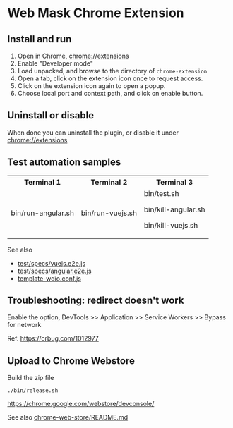 # Web Mask Chrome Extension

## Install and run

1. Open in Chrome, [chrome://extensions](chrome://extensions)
2. Enable "Developer mode"
3. Load unpacked, and browse to the directory of `chrome-extension`
4. Open a tab, click on the extension icon once to request access.
5. Click on the extension icon again to open a popup.
6. Choose local port and context path, and click on enable button.

## Uninstall or disable

When done you can uninstall the plugin, or disable it under [chrome://extensions](chrome://extensions)

## Test automation samples

<table>
  <tr>
    <th>Terminal 1</th>
    <th>Terminal 2</th>
    <th>Terminal 3</th>
  </tr>
  <tr>
    <td>
bin/run-angular.sh
    </td>
    <td>
bin/run-vuejs.sh
    </td>
    <td>
bin/test.sh

bin/kill-angular.sh

bin/kill-vuejs.sh

</td>
  </tr>
</table>

See also

- [test/specs/vuejs.e2e.js](test/specs/vuejs.e2e.js)
- [test/specs/angular.e2e.js](test/specs/angular.e2e.js)
- [template-wdio.conf.js](template-wdio.conf.js)

## Troubleshooting: redirect doesn't work

Enable the option, DevTools >> Application >> Service Workers >> Bypass for network

Ref. https://crbug.com/1012977

## Upload to Chrome Webstore

Build the zip file

```
./bin/release.sh
```

https://chrome.google.com/webstore/devconsole/

See also [chrome-web-store/README.md](chrome-web-store/README.md)
